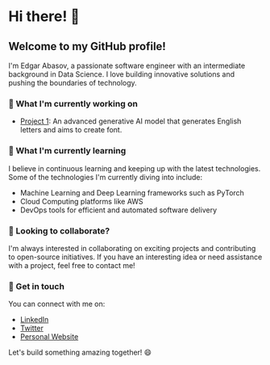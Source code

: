 # Hi there! 👋

## Welcome to my GitHub profile!

I'm Edgar Abasov, a passionate software engineer with an intermediate background in Data Science. I love building innovative solutions and pushing the boundaries of technology.

### 🔭 What I'm currently working on


- [Project 1](https://github.com/Metaphysicist1/Bachelor_Thesis): An advanced generative AI model that generates English letters and aims to create font.


### 🌱 What I'm currently learning

I believe in continuous learning and keeping up with the latest technologies. Some of the technologies I'm currently diving into include:

- Machine Learning and Deep Learning frameworks such as PyTorch
- Cloud Computing platforms like AWS 
- DevOps tools for efficient and automated software delivery

### 👯 Looking to collaborate?

I'm always interested in collaborating on exciting projects and contributing to open-source initiatives. If you have an interesting idea or need assistance with a project, feel free to contact me!

### 💬 Get in touch

You can connect with me on:

- [LinkedIn](https://www.linkedin.com/in/edgar-abasov-aa86a71aa/)
- [Twitter](https://twitter.com/AbasovEdgar)
- [Personal Website](-)

Let's build something amazing together! 😄
